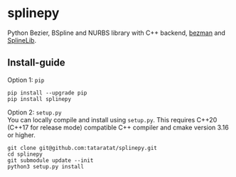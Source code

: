 # splinepy
Python Bezier, BSpline and NURBS library with C++ backend, [bezman](https://github.com/tataratat/bezman) and [SplineLib](https://github.com/SplineLib/SplineLib).


## Install-guide
Option 1: `pip`
```
pip install --upgrade pip
pip install splinepy
```

Option 2: `setup.py`  
You can locally compile and install using `setup.py`.
This requires C++20 (C++17 for release mode) compatible C++ compiler
and cmake version 3.16 or higher.
```
git clone git@github.com:tataratat/splinepy.git
cd splinepy
git submodule update --init
python3 setup.py install
```
